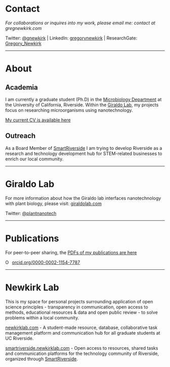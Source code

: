# Contact
*For collaborations or inquires into my work, please email me: contact at gregnewkirk.com*

Twitter: [@gnewkirk](https://twitter.com/gnewkirk) | LinkedIn: [gregorynewkirk](https://www.linkedin.com/in/gregorynewkirk/) | ResearchGate: [Gregory_Newkirk](https://www.researchgate.net/profile/Gregory_Newkirk)

---

# About
## Academia
I am currently a graduate student (Ph.D) in the [Microbiology Department](http://microbiology.ucr.edu/) at the University of California, Riverside. Within the [Giraldo Lab](http://giraldolab.com/), my projects focus on researching microorganisms using nanotechnology. 

[My current CV is available here](https://docs.google.com/document/d/1GMQIeWOHNwR5acxJ16g87z2KY46fDu-M4VFr1dSr23k/edit?usp=sharing)

## Outreach
As a Board Member of [SmartRiverside](http://smartriverside.com) I am trying to develop Riverside as a research and technology development hub for STEM-related businesses to enrich our local community.

---

# Giraldo Lab

For more information about how the Giraldo lab interfaces nanotechnology with plant biology, please visit: [giraldolab.com](http://giraldolab.com/)

Twitter: [@plantnanotech](https://twitter.com/plantnanotech)

---

# Publications
For peer-to-peer sharing, the [PDFs of my publications are here](https://paperpile.com/shared/DOodWq)

<div itemscope itemtype="https://schema.org/Person"><a itemprop="sameAs" content="https://orcid.org/0000-0002-1154-7787" href="https://orcid.org/0000-0002-1154-7787" target="orcid.widget" rel="noopener noreferrer" style="vertical-align:top;"><img src="https://orcid.org/sites/default/files/images/orcid_16x16.png" style="width:1em;margin-right:.5em;" alt="ORCID iD icon">orcid.org/0000-0002-1154-7787</a></div> 

---

# Newkirk Lab
This is my space for personal projects surrounding application of open science principles - transparency in communication, open access to methods, educational resources & data and open public review - to solve problems within a local community.

[newkirklab.com](http://newkirklab.com) - A student-made resource, database, collaborative task management platform and communication hub for all graduate students at UC Riverside.

[smartriverside.newkirklab.com](http://smartriverside.newkirklab.com) - Open access to resources, shared tasks and communication platforms for the technology community of Riverside, organized through [SmartRiverside](http://smartriverside.com).
